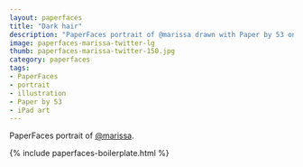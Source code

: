 ```yaml
---
layout: paperfaces
title: "Dark hair"
description: "PaperFaces portrait of @marissa drawn with Paper by 53 on an iPad."
image: paperfaces-marissa-twitter-lg
thumb: paperfaces-marissa-twitter-150.jpg
category: paperfaces
tags: 
- PaperFaces
- portrait
- illustration
- Paper by 53
- iPad art
---
```


PaperFaces portrait of [@marissa](http://twitter.com/marissa).

{% include paperfaces-boilerplate.html %}